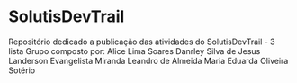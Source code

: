 # SolutisDevTrail
Repositório dedicado a publicação das atividades do SolutisDevTrail - 3 lista
Grupo composto por:
Alice Lima Soares
Danrley Silva de Jesus
Landerson Evangelista Miranda
Leandro de Almeida
Maria Eduarda Oliveira Sotério
